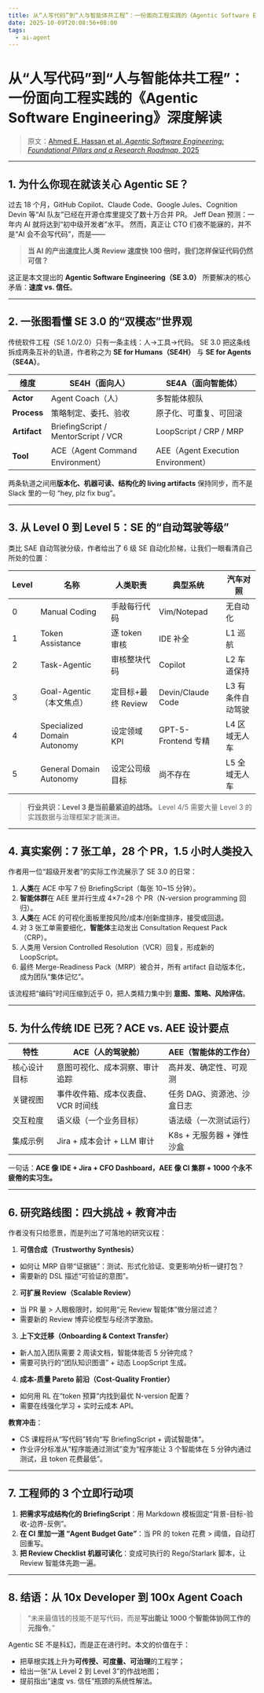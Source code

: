 ```yaml
---
title: 从“人写代码”到“人与智能体共工程”：一份面向工程实践的《Agentic Software Engineering》深度解读
date: 2025-10-09T20:08:56+08:00
tags:
  - ai-agent
---
```


# 从“人写代码”到“人与智能体共工程”：一份面向工程实践的《Agentic Software Engineering》深度解读
> 原文：[Ahmed E. Hassan et al. *Agentic Software Engineering: Foundational Pillars and a Research Roadmap*, 2025](https://arxiv.org/abs/2509.06216)

---

## 1. 为什么你现在就该关心 Agentic SE？

过去 18 个月，GitHub Copilot、Claude Code、Google Jules、Cognition Devin 等“AI 队友”已经在开源仓库里提交了数十万合并 PR。
Jeff Dean 预测：一年内 AI 就将达到“初中级开发者”水平。
然而，真正让 CTO 们夜不能寐的，并不是“AI 会不会写代码”，而是——

> **当 AI 的产出速度比人类 Review 速度快 100 倍时，我们怎样保证代码仍然可信？**

这正是本文提出的 **Agentic Software Engineering（SE 3.0）** 所要解决的核心矛盾：**速度 vs. 信任**。

---

## 2. 一张图看懂 SE 3.0 的“双模态”世界观

传统软件工程（SE 1.0/2.0）只有一条主线：人→工具→代码。
SE 3.0 把这条线拆成两条互补的轨道，作者称之为 **SE for Humans（SE4H）** 与 **SE for Agents（SE4A）**。

| 维度 | SE4H（面向人） | SE4A（面向智能体） |
|---|---|---|
| **Actor** | Agent Coach（人） | 多智能体舰队 |
| **Process** | 策略制定、委托、验收 | 原子化、可重复、可回滚 |
| **Artifact** | BriefingScript / MentorScript / VCR | LoopScript / CRP / MRP |
| **Tool** | ACE（Agent Command Environment） | AEE（Agent Execution Environment） |

两条轨道之间用**版本化、机器可读、结构化的 living artifacts** 保持同步，而不是 Slack 里的一句 “hey, plz fix bug”。

---

## 3. 从 Level 0 到 Level 5：SE 的“自动驾驶等级”

类比 SAE 自动驾驶分级，作者给出了 6 级 SE 自动化阶梯，让我们一眼看清自己所处的位置：

| Level | 名称 | 人类职责 | 典型系统 | 汽车对照 |
|---|---|---|---|---|
| 0 | Manual Coding | 手敲每行代码 | Vim/Notepad | 无自动化 |
| 1 | Token Assistance | 逐 token 审核 | IDE 补全 | L1 巡航 |
| 2 | Task-Agentic | 审核整块代码 | Copilot | L2 车道保持 |
| 3 | Goal-Agentic（本文焦点） | 定目标+最终 Review | Devin/Claude Code | L3 有条件自动驾驶 |
| 4 | Specialized Domain Autonomy | 设定领域 KPI | GPT-5-Frontend 专精 | L4 区域无人车 |
| 5 | General Domain Autonomy | 设定公司级目标 | 尚不存在 | L5 全域无人车 |

> **行业共识：Level 3 是当前最紧迫的战场。**
> Level 4/5 需要大量 Level 3 的实践数据与治理框架才能演进。

---

## 4. 真实案例：7 张工单，28 个 PR，1.5 小时人类投入

作者用一位“超级开发者”的实际工作流展示了 SE 3.0 的日常：

1. **人类**在 ACE 中写 7 份 BriefingScript（每张 10~15 分钟）。
2. **智能体群**在 AEE 里并行生成 4×7=28 个 PR（N-version programming 回归）。
3. **人类**在 ACE 的可视化面板里按风险/成本/创新度排序，接受或回退。
4. 对 3 张工单需要细化，**智能体**主动发出 Consultation Request Pack（CRP）。
5. 人类用 Version Controlled Resolution（VCR）回复，形成新的 LoopScript。
6. 最终 Merge-Readiness Pack（MRP）被合并，所有 artifact 自动版本化，成为团队“集体记忆”。

该流程把“编码”时间压缩到近乎 0，把人类精力集中到 **意图、策略、风险评估**。

---

## 5. 为什么传统 IDE 已死？ACE vs. AEE 设计要点

| 特性 | ACE（人的驾驶舱） | AEE（智能体的工作台） |
|---|---|---|
| 核心设计目标 | 意图可视化、成本洞察、审计追踪 | 高并发、确定性、可观测 |
| 关键视图 | 事件收件箱、成本仪表盘、VCR 时间线 | 任务 DAG、资源池、沙盒日志 |
| 交互粒度 | 语义级（一个业务目标） | 语法级（一次测试运行） |
| 集成示例 | Jira + 成本会计 + LLM 审计 | K8s + 无服务器 + 弹性沙盒 |

一句话：**ACE 像 IDE + Jira + CFO Dashboard，AEE 像 CI 集群 + 1000 个永不疲倦的实习生。**

---

## 6. 研究路线图：四大挑战 + 教育冲击

作者没有只给愿景，而是列出了可落地的研究议程：

1. **可信合成（Trustworthy Synthesis）**
- 如何让 MRP 自带“证据链”：测试、形式化验证、变更影响分析一键打包？
- 需要新的 DSL 描述“可验证的意图”。

2. **可扩展 Review（Scalable Review）**
- 当 PR 量 > 人眼极限时，如何用“元 Review 智能体”做分层过滤？
- 需要新的 Review 博弈论模型与经济学激励。

3. **上下文迁移（Onboarding & Context Transfer）**
- 新人加入团队需要 2 周读文档，智能体能否 5 分钟完成？
- 需要可执行的“团队知识图谱” + 动态 LoopScript 生成。

4. **成本-质量 Pareto 前沿（Cost-Quality Frontier）**
- 如何用 RL 在“token 预算”内找到最优 N-version 配置？
- 需要在线强化学习 + 实时云成本 API。

**教育冲击**：
- CS 课程将从“写代码”转向“写 BriefingScript + 调试智能体”。
- 作业评分标准从“程序能通过测试”变为“程序能让 3 个智能体在 5 分钟内通过测试，且 token 花费最低”。

---

## 7. 工程师的 3 个立即行动项

1. **把需求写成结构化的 BriefingScript**：用 Markdown 模板固定“背景-目标-验收-边界-反例”。
2. **在 CI 里加一道 “Agent Budget Gate”**：当 PR 的 token 花费 > 阈值，自动打回重写。
3. **把 Review Checklist 机器可读化**：变成可执行的 Rego/Starlark 脚本，让 Review 智能体先跑一遍。

---

## 8. 结语：从 10x Developer 到 100x Agent Coach

> “未来最值钱的技能不是写代码，而是**写出能让 1000 个智能体协同工作的元指令**。”

Agentic SE 不是科幻，而是正在进行时。本文的价值在于：
- 把草根实践上升为**可传授、可度量、可治理**的工程学；
- 给出一张“从 Level 2 到 Level 3”的作战地图；
- 提前指出“速度 vs. 信任”瓶颈的系统性解法。

